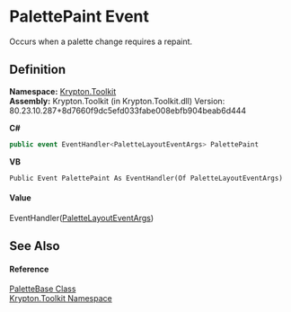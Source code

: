 # PalettePaint Event


Occurs when a palette change requires a repaint.



## Definition
**Namespace:** <a href="79d2eac2-21f4-54ff-7552-b20c33c30600.md">Krypton.Toolkit</a>  
**Assembly:** Krypton.Toolkit (in Krypton.Toolkit.dll) Version: 80.23.10.287+8d7660f9dc5efd033fabe008ebfb904beab6d444

**C#**
``` C#
public event EventHandler<PaletteLayoutEventArgs> PalettePaint
```
**VB**
``` VB
Public Event PalettePaint As EventHandler(Of PaletteLayoutEventArgs)
```



#### Value
EventHandler(<a href="4b09d93e-550c-4c90-af38-e4dc264c763f.md">PaletteLayoutEventArgs</a>)

## See Also


#### Reference
<a href="6da77fa5-1590-4646-f2ea-70002c922aee.md">PaletteBase Class</a>  
<a href="79d2eac2-21f4-54ff-7552-b20c33c30600.md">Krypton.Toolkit Namespace</a>  
